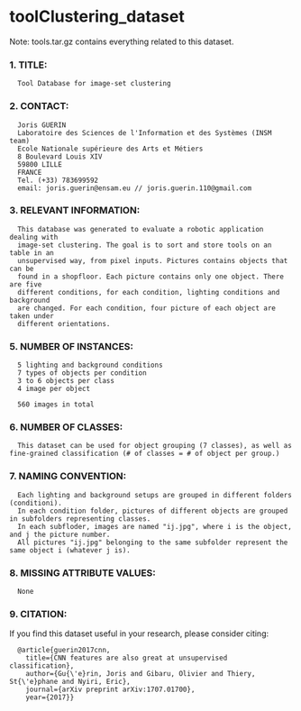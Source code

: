 # toolClustering_dataset

Note: tools.tar.gz contains everything related to this dataset.

### 1. TITLE: 

      Tool Database for image-set clustering

### 2. CONTACT: 

      Joris GUERIN
      Laboratoire des Sciences de l'Information et des Systèmes (INSM team)
      Ecole Nationale supérieure des Arts et Métiers
      8 Boulevard Louis XIV
      59800 LILLE
      FRANCE
      Tel. (+33) 783699592
      email: joris.guerin@ensam.eu // joris.guerin.110@gmail.com

### 3. RELEVANT INFORMATION:
      
      This database was generated to evaluate a robotic application dealing with 
      image-set clustering. The goal is to sort and store tools on an table in an
      unsupervised way, from pixel inputs. Pictures contains objects that can be 
      found in a shopfloor. Each picture contains only one object. There are five
      different conditions, for each condition, lighting conditions and background 
      are changed. For each condition, four picture of each object are taken under
      different orientations.

### 5. NUMBER OF INSTANCES:

      5 lighting and background conditions
      7 types of objects per condition
      3 to 6 objects per class
      4 image per object

      560 images in total

### 6. NUMBER OF CLASSES:

      This dataset can be used for object grouping (7 classes), as well as fine-grained classification (# of classes = # of object per group.)

### 7. NAMING CONVENTION:

      Each lighting and background setups are grouped in different folders (conditioni).
      In each condition folder, pictures of different objects are grouped in subfolders representing classes.
      In each subfloder, images are named "ij.jpg", where i is the object, and j the picture number.
      All pictures "ij.jpg" belonging to the same subfolder represent the same object i (whatever j is).

### 8. MISSING ATTRIBUTE VALUES: 

      None

### 9. CITATION:

If you find this dataset useful in your research, please consider citing:

      @article{guerin2017cnn,
        title={CNN features are also great at unsupervised classification},
        author={Gu{\'e}rin, Joris and Gibaru, Olivier and Thiery, St{\'e}phane and Nyiri, Eric},
        journal={arXiv preprint arXiv:1707.01700},
        year={2017}}
